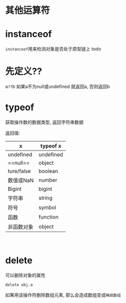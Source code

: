 # 其他运算符

# instanceof

`instanceof`用来检测对象是否处于原型链上 todo

# 先定义??

a`??`b 如果a不为null或undefined 就返回a, 否则返回b

# typeof 

获取操作数的数据类型, 返回字符串数据

返回值:

|x|typeof x|
| ------------| -----------|
|undefined|undefined|
|==null==|object|
|ture/false|boolean|
|数值或NaN|number|
|Bigint|bigint|
|字符串|string|
|符号|symbol|
|函数|function|
|非函数对象|object|

‍

# delete

可以删除对象的属性

`delete obj.a`

如果用该操作符删除数组元素, 那么会造成数组变成`稀疏数组`

‍
